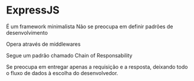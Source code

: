 # ExpressJS

É um framework minimalista 
    Não se preocupa em definir padrões de desenvolvimento

Opera através de middlewares

Segue um padrão chamado Chain of Responsability

Se preocupa em entregar apenas a requisição e a resposta, deixando todo o fluxo de dados à escolha do desenvolvedor.